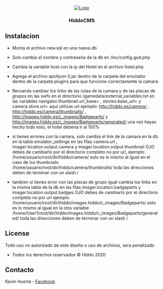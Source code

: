 <br />
<p align="center">
  <a href="https://github.com/othneildrew/Best-README-Template">
    <img src="https://i.imgur.com/yFYD2yd.png" alt="Logo">
  </a>

  <h3 align="center">HiddoCMS</h3>

 


<!-- TABLE OF CONTENTS -->

<!-- ABOUT THE PROJECT -->
## Instalacion


* Monta el archivo new.sql en una nueva db

* Solo cambia el nombre y contraseña de la db en /inc/config.god.php

* Cambia la variable host con la ip del Hotel en el archivo hotel.php

* Agrega el archivo apollyon-2.jar dentro de la carpeta del emulador dentro de la carpeta plugins 
para que funcione correctamente la camara

* Recuerda cambiar los links de las rutas de la camara y de las placas de grupos en las swfs en el directorio /gamedata/external_variables.txt en las variables navigator.thumbnail.url_base= , stories.base_url= y camera.store.url= aqui utilizas url ejemplo: http://hiddo.es/camera/ , http://hiddo.es/camera/thumbnails/ , http://images.hiddo.es/c_images/Badgeparts/ y http://images.hiddo.es/c_images/Badgeparts/generated/
una vez hayas hecho todo esto, el hotel deberia ir al 100%

* si tienes errores con la camara, solo cambia el link de la camara en la db en la tabla emulator_settings en las filas camera.url , imager.location.output.camera y imager.location.output.thumbnail OJO debes de cambiarlo por el directorio completo no por url, ejemplo: 
/home/usuario/root/dir/hiddo/camera/ esto es lo mismo al igual en el caso de los thumbnails /home/usuario/root/dir/hiddo/camera/thumbnails/
toda las direcciones deben de terminar con un slash /

* tambien si tienes error con las placas de grupo igual cambia los links en la misma tabla de la db en las filas imager.location.badgeparts y imager.location.output.badges OJO debes de cambiarlo por el directorio completo no por url ejemplo:
/home/usuario/root/dir/hiddo/images.hiddo/c_images/Badgeparts/ esto es lo mismo al igual en la otra variable /home/User1/root/dir/hiddo/images.hiddo/c_images/Badgeparts/generated/
toda las direcciones deben de terminar con un slash /



<!-- LICENSE -->
## License

Todo uso no autorizado de este diseño o uso de archivos, sera penalizado
* Todos los derechos reservados &copy; Hiddo 2020



<!-- CONTACT -->
## Contacto

Kevin Huerta - [Facebook](https://www.facebook.com/kevin.huerta.161446/)






<!-- MARKDOWN LINKS & IMAGES -->
<!-- https://www.markdownguide.org/basic-syntax/#reference-style-links -->
[contributors-shield]: https://img.shields.io/github/contributors/othneildrew/Best-README-Template.svg?style=flat-square
[contributors-url]: https://github.com/othneildrew/Best-README-Template/graphs/contributors
[forks-shield]: https://img.shields.io/github/forks/othneildrew/Best-README-Template.svg?style=flat-square
[forks-url]: https://github.com/othneildrew/Best-README-Template/network/members
[stars-shield]: https://img.shields.io/github/stars/othneildrew/Best-README-Template.svg?style=flat-square
[stars-url]: https://github.com/othneildrew/Best-README-Template/stargazers
[issues-shield]: https://img.shields.io/github/issues/othneildrew/Best-README-Template.svg?style=flat-square
[issues-url]: https://github.com/othneildrew/Best-README-Template/issues
[license-shield]: https://img.shields.io/github/license/othneildrew/Best-README-Template.svg?style=flat-square
[license-url]: https://github.com/othneildrew/Best-README-Template/blob/master/LICENSE.txt
[linkedin-shield]: https://img.shields.io/badge/-LinkedIn-black.svg?style=flat-square&logo=linkedin&colorB=555
[linkedin-url]: https://linkedin.com/in/othneildrew
[product-screenshot]: images/screenshot.png
